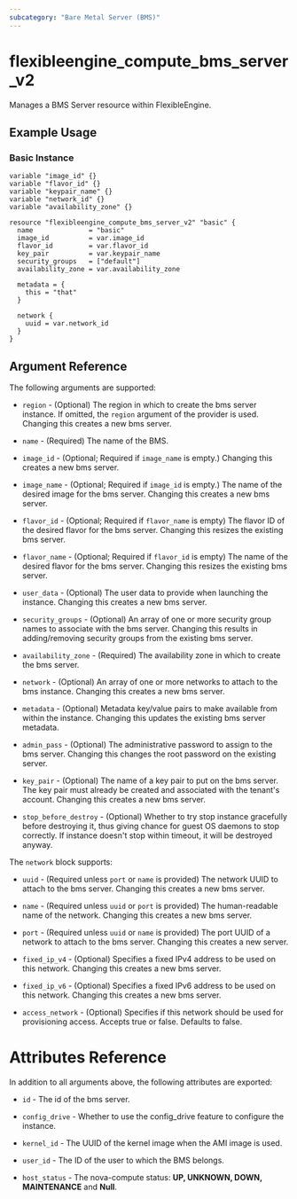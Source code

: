 ```yaml
---
subcategory: "Bare Metal Server (BMS)"
---
```


# flexibleengine_compute_bms_server_v2

Manages a BMS Server resource within FlexibleEngine.

## Example Usage

### Basic Instance

```hcl
variable "image_id" {}
variable "flavor_id" {}
variable "keypair_name" {}
variable "network_id" {}
variable "availability_zone" {}

resource "flexibleengine_compute_bms_server_v2" "basic" {
  name              = "basic"
  image_id          = var.image_id
  flavor_id         = var.flavor_id
  key_pair          = var.keypair_name
  security_groups   = ["default"]
  availability_zone = var.availability_zone

  metadata = {
    this = "that"
  }

  network {
    uuid = var.network_id
  }
}
```

## Argument Reference

The following arguments are supported:

* `region` - (Optional) The region in which to create the bms server instance. If
    omitted, the `region` argument of the provider is used. Changing this
    creates a new bms server.

* `name` - (Required) The name of the BMS.

* `image_id` - (Optional; Required if `image_name` is empty.) Changing this creates a new bms server.

* `image_name` - (Optional; Required if `image_id` is empty.) The name of the
    desired image for the bms server. Changing this creates a new bms server.

* `flavor_id` - (Optional; Required if `flavor_name` is empty) The flavor ID of
    the desired flavor for the bms server. Changing this resizes the existing bms server.

* `flavor_name` - (Optional; Required if `flavor_id` is empty) The name of the
    desired flavor for the bms server. Changing this resizes the existing bms server.

* `user_data` - (Optional) The user data to provide when launching the instance.
    Changing this creates a new bms server.

* `security_groups` - (Optional) An array of one or more security group names
    to associate with the bms server. Changing this results in adding/removing
    security groups from the existing bms server.

* `availability_zone` - (Required) The availability zone in which to create
    the bms server.

* `network` - (Optional) An array of one or more networks to attach to the
    bms instance. Changing this creates a new bms server.

* `metadata` - (Optional) Metadata key/value pairs to make available from
    within the instance. Changing this updates the existing bms server metadata.

* `admin_pass` - (Optional) The administrative password to assign to the bms server.
    Changing this changes the root password on the existing server.

* `key_pair` - (Optional) The name of a key pair to put on the bms server. The key
    pair must already be created and associated with the tenant's account.
    Changing this creates a new bms server.

* `stop_before_destroy` - (Optional) Whether to try stop instance gracefully
    before destroying it, thus giving chance for guest OS daemons to stop correctly.
    If instance doesn't stop within timeout, it will be destroyed anyway.

The `network` block supports:

* `uuid` - (Required unless `port`  or `name` is provided) The network UUID to
    attach to the bms server. Changing this creates a new bms server.

* `name` - (Required unless `uuid` or `port` is provided) The human-readable
    name of the network. Changing this creates a new bms server.

* `port` - (Required unless `uuid` or `name` is provided) The port UUID of a
    network to attach to the bms server. Changing this creates a new server.

* `fixed_ip_v4` - (Optional) Specifies a fixed IPv4 address to be used on this
    network. Changing this creates a new bms server.

* `fixed_ip_v6` - (Optional) Specifies a fixed IPv6 address to be used on this
    network. Changing this creates a new bms server.

* `access_network` - (Optional) Specifies if this network should be used for
    provisioning access. Accepts true or false. Defaults to false.

# Attributes Reference

In addition to all arguments above, the following attributes are exported:

* `id` - The id of the bms server.

* `config_drive` - Whether to use the config_drive feature to configure the instance.

* `kernel_id` - The UUID of the kernel image when the AMI image is used.

* `user_id` - The ID of the user to which the BMS belongs.

* `host_status` - The nova-compute status: **UP, UNKNOWN, DOWN, MAINTENANCE** and **Null**.
